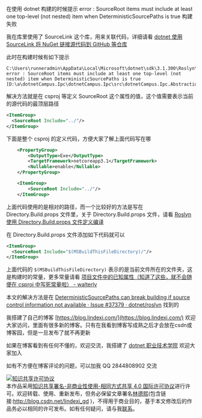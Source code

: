 
在使用 dotnet 构建的时候提示 error : SourceRoot items must include at least one top-level (not nested) item when DeterministicSourcePaths is true 构建失败

<!--more-->


<!-- CreateTime:2020/10/9 9:41:31 -->

<!-- 发布 -->

我在库里使用了 SourceLink 这个库，用来关联代码，详细请看 [dotnet 使用 SourceLink 将 NuGet 链接源代码到 GitHub 等仓库](https://blog.lindexi.com/post/dotnet-%E4%BD%BF%E7%94%A8-SourceLink-%E5%B0%86-NuGet-%E9%93%BE%E6%8E%A5%E6%BA%90%E4%BB%A3%E7%A0%81%E5%88%B0-GitHub-%E7%AD%89%E4%BB%93%E5%BA%93.html )

此时在构建时候有如下提示

```
C:\Users\runneradmin\AppData\Local\Microsoft\dotnet\sdk\3.1.300\Roslyn\Microsoft.Managed.Core.targets(104,5): error : SourceRoot items must include at least one top-level (not nested) item when DeterministicSourcePaths is true [D:\a\dotnetCampus.Ipc\dotnetCampus.Ipc\src\dotnetCampus.Ipc.Abstractions\dotnetCampus.Ipc.Abstractions.csproj]
```

解决方法就是在 csproj 等定义 SourceRoot 这个属性的值，这个值需要表示当前的源代码的最顶层路径

```xml
<ItemGroup>
  <SourceRoot Include="../"/>
</ItemGroup>
```

下面是整个 csproj 的定义代码，方便大家了解上面代码写在哪

```xml
    <PropertyGroup>
        <OutputType>Exe</OutputType>
        <TargetFramework>netcoreapp3.1</TargetFramework>
        <Nullable>enable</Nullable>
    </PropertyGroup>

    <ItemGroup>
        <SourceRoot Include="../"/>
    </ItemGroup>
```

上面代码使用的是相对的路径，而一个比较好的方法是写在 Directory.Build.props 文件里，关于  Directory.Build.props 文件，请看 [Roslyn 使用 Directory.Build.props 文件定义编译](https://blog.lindexi.com/post/Roslyn-%E4%BD%BF%E7%94%A8-Directory.Build.props-%E6%96%87%E4%BB%B6%E5%AE%9A%E4%B9%89%E7%BC%96%E8%AF%91.html )

在 Directory.Build.props 文件添加如下代码就可以

```xml
<ItemGroup>
  <SourceRoot Include="$(MSBuildThisFileDirectory)/"/>
</ItemGroup>
```

上面代码的 `$(MSBuildThisFileDirectory)` 表示的是当前文件所在的文件夹，这是构建时的常量，更多常量请看 [项目文件中的已知属性（知道了这些，就不会随便在 csproj 中写死常量啦） - walterlv](https://blog.walterlv.com/post/known-properties-in-csproj.html )

本文的解决方法是在 [DeterministicSourcePaths can break building if source control information not available · Issue #37379 · dotnet/roslyn](https://github.com/dotnet/roslyn/issues/37379 ) 找到的



我搭建了自己的博客 [https://blog.lindexi.com/](https://blog.lindexi.com/) 欢迎大家访问，里面有很多新的博客。只有在我看到博客写成熟之后才会放在csdn或博客园，但是一旦发布了就不再更新

如果在博客看到有任何不懂的，欢迎交流，我搭建了 [dotnet 职业技术学院](https://t.me/dotnet_campus) 欢迎大家加入

如有不方便在博客评论的问题，可以加我 QQ 2844808902 交流

<a rel="license" href="http://creativecommons.org/licenses/by-nc-sa/4.0/"><img alt="知识共享许可协议" style="border-width:0" src="https://licensebuttons.net/l/by-nc-sa/4.0/88x31.png" /></a><br />本作品采用<a rel="license" href="http://creativecommons.org/licenses/by-nc-sa/4.0/">知识共享署名-非商业性使用-相同方式共享 4.0 国际许可协议</a>进行许可。欢迎转载、使用、重新发布，但务必保留文章署名[林德熙](http://blog.csdn.net/lindexi_gd)(包含链接:http://blog.csdn.net/lindexi_gd )，不得用于商业目的，基于本文修改后的作品务必以相同的许可发布。如有任何疑问，请与我[联系](mailto:lindexi_gd@163.com)。